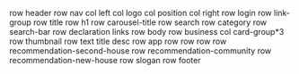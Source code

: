 row header
    row nav
        col left
            col logo
            col position
        col right
            row login
            row link-group
    row title
        row h1
        row carousel-title
    row search
        row category
        row search-bar
    row declaration
        links
row body
    row business
        col card-group*3
            row
                thumbnail
            row text
                title
                desc
    row app
        row
        row
        row
    row recommendation-second-house
    row recommendation-community
    row recommendation-new-house
    row slogan
row footer